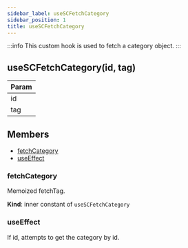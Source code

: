 ```yaml
---
sidebar_label: useSCFetchCategory
sidebar_position: 1
title: useSCFetchCategory
---
```


:::info
This custom hook is used to fetch a category object.
:::


## useSCFetchCategory(id, tag)

| Param |
| --- |
| id | 
| tag | 

## Members 

- [fetchCategory](#fetchCategory)
- [useEffect](#useEffect)

<a name="fetchCategory"></a>

### fetchCategory

Memoized fetchTag.

**Kind**: inner constant of `useSCFetchCategory`  


<a name="useEffect"></a>

### useEffect

If id, attempts to get the category by id.

